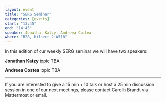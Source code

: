 ```yaml
---
layout: event
title: "SERG Seminar"
categories: [events]
start: "13:45"
end: "14:45"
speaker: Jonathan Katzy, Andreea Costea
where: "B28, Hilbert 2.W510"
---
```


In this edition of our weekly SERG seminar we will have two speakers:

**Jonathan Katzy** 
topic TBA

**Andreea Costea** 
topic TBA

---
If you are interested to give a 15 min + 10 talk or host a 25 min discussion session in one of our next meetings, please contact Carolin Brandt via Mattermost or email.
